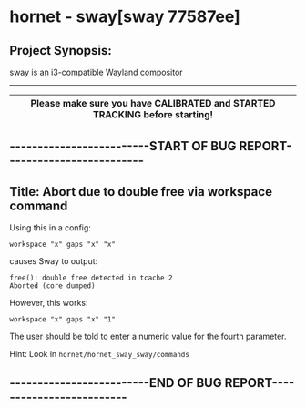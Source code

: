 # hornet - sway[sway 77587ee]

## Project Synopsis:  										
sway is an i3-compatible Wayland compositor		

----------------------------------------------------------------------------------------------------------------

| Please make sure you have CALIBRATED and STARTED TRACKING before starting!  |
|-----------------------------------------------------------------------------|

## -------------------------START OF BUG REPORT-------------------------
## Title: Abort due to double free via workspace command

Using this in a config:

```
workspace "x" gaps "x" "x"
```

causes Sway to output:
```
free(): double free detected in tcache 2
Aborted (core dumped)
```

However, this works:
```
workspace "x" gaps "x" "1"
```

The user should be told to enter a numeric value for the fourth parameter.

Hint: Look in `hornet/hornet_sway_sway/commands`
## -------------------------END OF BUG REPORT-------------------------
	
	
